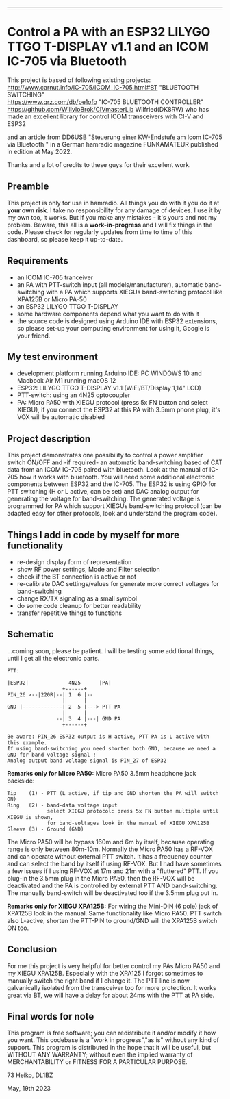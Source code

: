 ---
# Control a PA with an ESP32 LILYGO TTGO T-DISPLAY v1.1 and an ICOM IC-705 via Bluetooth ###

This project is based of following existing projects:\
http://www.carnut.info/IC-705/ICOM_IC-705.html#BT "BLUETOOTH SWITCHING"\
https://www.qrz.com/db/pe1ofo "IC-705 BLUETOOTH CONTROLLER"\
https://github.com/WillyIoBrok/CIVmasterLib Wilfried(DK8RW) who has made an excellent library for control ICOM transceivers with CI-V and ESP32

and an article from DD6USB "Steuerung einer KW-Endstufe am Icom IC-705 via Bluetooth " in a German hamradio magazine FUNKAMATEUR published in edition at May 2022.  

Thanks and a lot of credits to these guys for their excellent work.

## Preamble ##
This project is only for use in hamradio. All things you do with it you do it at **your own risk**. I take no responsibility for any damage of devices. I use it by my own too, it works. But if you make any mistakes - it's yours and not my problem.
Beware, this all is a **work-in-progress** and I will fix things in the code.
Please check for regularly updates from time to time of this dashboard, so please keep it up-to-date.

## Requirements ##
- an ICOM IC-705 tranceiver
- an PA with PTT-switch input (all models/manufacturer), automatic band-switching with a PA which supports XIEGUs band-switching protocol like XPA125B or Micro PA-50
- an ESP32 LILYGO TTGO T-DISPLAY
- some hardware components depend what you want to do with it
- the source code is designed using Arduino IDE with ESP32 extensions, so please set-up your computing environment for using it, Google is your friend.

## My test environment ##
- development platform running Arduino IDE: PC WINDOWS 10 and Macbook Air M1 running macOS 12
- ESP32: LILYGO TTGO T-DISPLAY v1.1 (WiFi/BT/Display 1,14" LCD)
- PTT-switch: using an 4N25 optocoupler
- PA: Micro PA50 with XIEGU protocol (press 5x FN button and select XIEGU), if you connect the ESP32 at this PA with 3.5mm phone plug, it's VOX will be automatic disabled

## Project description ##
This project demonstrates one possibility to control a power amplifier switch ON/OFF and -if required- an automatic band-switching based of CAT data from an ICOM IC-705 paired with bluetooth. Look at the manual of IC-705 how it works with bluetooth.
You will need some additional electronic components between ESP32 and the IC-705. The ESP32 is using GPIO for PTT switching (H or L active, can be set) and DAC analog output for generating the voltage for band-switching.
The generated voltage is programmed for PA which support XIEGUs band-switching protocol (can be adapted easy for other protocols, look and understand the program code).

## Things I add in code by myself for more functionality ##
- re-design display form of representation
- show RF power settings, Mode and Filter selection
- check if the BT connection is active or not
- re-calibrate DAC settings/values for generate more correct voltages for band-switching
- change RX/TX signaling as a small symbol
- do some code cleanup for better readability
- transfer repetitive things to functions

## Schematic ##

...coming soon, please be patient. I will be testing some additional things, until I get all the electronic parts.

```
PTT:

|ESP32|             4N25      |PA|
                  +------+
PIN_26 >--|220R|--| 1  6 |--
                  |      |
GND |-------------| 2  5 |---> PTT PA  
                  |      |
                --| 3  4 |---| GND PA
                  +------+

Be aware: PIN_26 ESP32 output is H active, PTT PA is L active with this example.
If using band-switching you need shorten both GND, because we need a GND for band voltage signal !
Analog output band voltage signal is PIN_27 of ESP32
```

**Remarks only for Micro PA50:**
Micro PA50 3.5mm headphone jack backside:
```
Tip    (1) - PTT (L active, if tip and GND shorten the PA will switch ON)
Ring   (2) - band-data voltage input
             select XIEGU protocol: press 5x FN button multiple until XIEGU is shown,
             for band-voltages look in the manual of XIEGU XPA125B
Sleeve (3) - Ground (GND)
```
The Micro PA50 will be bypass 160m and 6m by itself, because operating range is only between 80m-10m. Normally the Micro PA50 has a RF-VOX and can operate without external PTT switch. It has a frequency counter and can select the band by itself if using RF-VOX.
But I had have sometimes a few issues if I using RF-VOX at 17m and 21m with a "fluttered" PTT. If you plug-in the 3.5mm plug in the Micro PA50, then the RF-VOX will be deactivated and the PA is controlled by external PTT AND band-switching.
The manually band-switch will be deactivated too if the 3.5mm plug put in.

**Remarks only for XIEGU XPA125B:**
For wiring the Mini-DIN (6 pole) jack of XPA125B look in the manual. Same functionality like Micro PA50. PTT switch also L-active, shorten the PTT-PIN to ground/GND will the XPA125B switch ON too.

## Conclusion ##
For me this project is very helpful for better control my PAs Micro PA50 and my XIEGU XPA125B. Especially with the XPA125 I forgot sometimes to manually switch the right band if I change it.
The PTT line is now galvanically isolated from the transceiver too for more protection. It works great via BT, we will have a delay for about 24ms with the PTT at PA side.

## Final words for note ##
This program is free software; you can redistribute it and/or modify it how you want.
This codebase is a "work in progress","as is" without any kind of support.
This program is distributed in the hope that it will be useful, but WITHOUT ANY WARRANTY; without even the implied warranty of MERCHANTABILITY or FITNESS FOR A PARTICULAR PURPOSE.

73 Heiko, DL1BZ

May, 19th 2023
